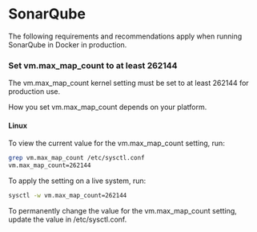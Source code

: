 # SonarQube

The following requirements and recommendations apply when running SonarQube in Docker in production.

### Set vm.max_map_count to at least 262144
The vm.max_map_count kernel setting must be set to at least 262144 for production use.

How you set vm.max_map_count depends on your platform.

#### Linux

To view the current value for the vm.max_map_count setting, run:

```bash
grep vm.max_map_count /etc/sysctl.conf
vm.max_map_count=262144
```

To apply the setting on a live system, run:

```bash
sysctl -w vm.max_map_count=262144
```

To permanently change the value for the vm.max_map_count setting, update the value in /etc/sysctl.conf.



